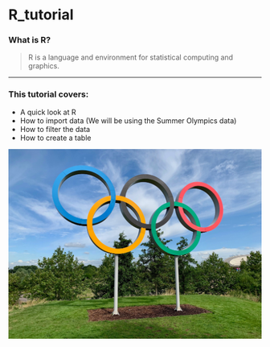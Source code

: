 # R_tutorial
### What is R?
> R is a language and environment for statistical computing and graphics.
-------
### This tutorial covers:
* A quick look at R
* How to import data (We will be using the Summer Olympics data)
* How to filter the data
* How to create a table

<img src='london.jpeg'>
